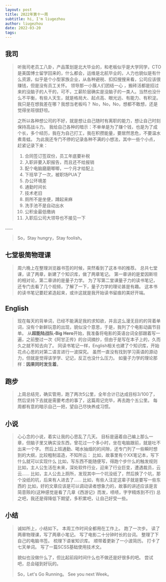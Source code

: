 ```yaml
---
layout: post
title: 2022年第十一周
subtitle: hi, I'm liugezhou
author: liugezhou
date: 2022-03-20
tags:
---
```

## 我司
> 听我司老员工八卦，产品策划是北大毕业的，和老板似乎是大学同学，CTO是美国博士留学回来的，什么都会，运维是北航毕业的，人力也貌似是有什么资源，似乎是个小型家族企业，从各种避税、扣扣搜搜来看，公司应该很赚钱，但是没有员工关怀。
> 领导那一小簇人们团结一心 ，搬砖活都是招过来的没脑子的人干的，可不，工薪阶层确实是没脑子的一类人。当然也没什么不平衡，有些人天生，就是格局大、起点高、眼光远、有能力、有积淀。
> 我只是在想我差在哪？我想当老板吗？
> No，No，No，想都不敢想，还是觉得坐班很舒坦。
> 
> 之所以各种想公司的不好，就是想让自己随时有离职的能力，想让自己时刻保持高战斗力。
> 我给自己各种的暗示：不单单是为了赚个钱，也是为了成个长，多个经历，我在为自己打工，我在积攒能量，要居然思危，不要温水煮青蛙。
> 为此我还专门不停的记录各种不满的小想法，其中一些个小点，赶紧记录下来：
> 1. 合同签订签双份，员工年底要补税
> 1. 入职非要入职报告，而且还不给报销
> 1. 配个电脑磨磨唧唧，一个月才给配上
> 1. 下班早了一次，被职场PUA了
> 1. 办公环境差
> 1. 通勤时间长
> 1. 技术老旧
> 1. 厕所不是坐便，蹲起来麻
> 1. 洗手池不是自动出水
> 1. 公积金最低缴纳
> 1. 入职后公司大领导也不接见一下
> 
......
> So，Stay hungry，Stay foolish。

## **七堂极简物理课**
> 周六晚上在整理浏览器书签的时候，突然看到了这本书的推荐。
> 总共七堂课，读了两章，新建了个知识库，做了两章笔记。
> 第一章讲的是爱因斯坦的相对论，第二章讲的是量子力学。
> 为了写第二堂课量子力的读书笔记，还专门去看了几个视频，了解了一下，量子力学的理论甚是有趣。
> 这本书的读书笔记要赶紧造起来，或许这就是我开始读书留痕的美好开端。

## English
> 现在每天的背单词，已经不能满足我的求知欲，并且这么漫无目的的背着单词，没有个新鲜玩意的出现，貌似没个意思，于是，我列了个电影动画节目单。
> 从**超能陆战队-Big Hero**开始，我准备将电影的英语台词全部跟着写一遍，之前整过一次《阿甘正传》的台词摘抄，但由于是写在本子上的，久而久之就不知去向了。
> 同读书笔记一样，English相关也建了个知识库，开始花点心思的对第二语言进行一波探究。
> 虽然一直没有找到学习英语的源动力，但就是觉得该学学、记记，反正也没什么压力。
> 如量子力学的理论那样：**因果同时发生着**。

## 跑步
> 上周总结完，确实管用，跑了两次5公里，全年合计已达成目标3/100了，
> 然后坚持下去就是需要考虑的事了，这篇周记完毕，再去跑个五公里。
> 每周都有意的暗示自己一把，望自己尽快养成习惯。

## 小说
> 心心念的小说，着实让我的心思乱了几天。
> 目标是逼着自己编上那么一章，但脑子里又确实没东西，曾花过一个多小时，坐在电脑跟前，就是吐不出来一个字。
> 然后上班通勤、喝水抽烟的的间隙，还专门列了一些瞬时想到的大纲，比较粗制滥造，不知所云：
> 比如，故事里有个XX笔记本，写下什么就可以实现什么
> 比如，写东西不能随便写，得跑个步什么的触发规则
> 比如，主人公生活在未来，深处软件行业，迎来了行业巨变，遭遇裁员，云云......
> 比如，主人公去上厕所，发现其中一个坑没纸了，然后换了个坑，那个没纸的坑，后来有人进去了......
> 比如，有些人注定这辈子就是要写一些东西的
> 比如，好的文章应该是可以调动读者想象力的，故事的讲述应该是言简意赅的(这种感觉是看了几章《西游记》而发，啧啧，字字精炼到不行)
> 总之吧，我还是得降低下期望，多积累吧，让自己好受一些。

## 小结
> 诚如所上，小结如下。
> 本周工作时间全都用在工作上。
> 跑了一次步。
> 读了两章物理课，写了两章小笔记。
> 写了电影二十分钟时长的台词。
> 整理了下自己的电脑书签。
> 梳理下语雀知识库。
> 顺带着更新了一小波简历。
> 打卡了七天单词。
> 写了一篇SCSS基础使用技术文。
> 
> 貌似也没做什么了，但比起前段时间什么也不做还是好很多的吧。
> 尝试吧，总会碰到好玩的。
> 
> So，Let's Go Running。
> See you next Week。

